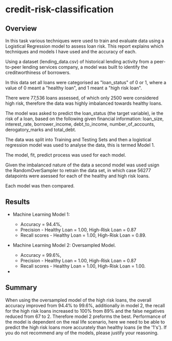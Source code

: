 # credit-risk-classification

## Overview 

In this task various techniques were used to train and evaluate data using a  Logistical Regression model to assess loan risk. This report explains which techniques and models I have used and the accuracy of each. 

Using a dataset (lending_data.csv) of historical lending activity from a peer-to-peer lending services company, a model was built to identify the creditworthiness of borrowers.

In this data set all loans were categorised as "loan_status" of 0 or 1, where a value of 0 meant a "healthy loan", and 1 meant a "high risk loan". 

There were 77,536 loans assessed, of which only 2500 were considered high risk, therefore the data was highly imbalanced towards healthy loans.

The model was asked to predict the loan_status (the target variable), ie the risk of a loan, based on the following given financial information: loan_size, interest_rate,	borrower_income,	debt_to_income,	number_of_accounts, derogatory_marks	and total_debt.

The data was split into Training and Testing Sets and then a logistical regression model was used to analyse the data, this is termed Model 1. 

The model, fit, predict process was used for each model. 

Given the imbalanced nature of the data a second model was used usign the RandomOverSampler to retrain the data set, in which case 56277 datapoints were asessed for each of the healthy and high risk loans. 

Each model was then compared.  

## Results

* Machine Learning Model 1:
  * Accuracy = 94.4%,
  * Precision - Healthy Loan = 1.00, High-Risk Loan = 0.87
  * Recall scores - Healthy Loan = 1.00, High-Risk Loan  = 0.89.


* Machine Learning Model 2: Oversampled Model.
  * Accuracy = 99.6%,
  * Precision - Healthy Loan = 1.00, High-Risk Loan = 0.87
  * Recall scores - Healthy Loan = 1.00, High-Risk Loan  = 1.00.
 
* 

## Summary

When using the oversampled model of the high risk loans, the overall accuracy improved from 94.4% to 99.6%, additionally in model 2, the recall for the high risk loans increased to 100% from 89% and the false negatives reduced from 67 to 2. Therefore model 2 preforms the best. 
Performance of the model is dependent on the real life scenario, here we need to be able to predict the high risk loans more accurately than healthy loans (ie the '1's').
If you do not recommend any of the models, please justify your reasoning.
